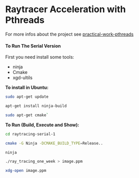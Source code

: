 # Raytracer Acceleration with Pthreads

For more infos about the project see [practical-work-pthreads](./practical-work-pthreads.pdf)

#### To Run The Serial Version

First you need install some tools:

-   ninja
-   Cmake    
-   xgd-ultils

**To install in Ubuntu:**

``` bash
sudo apt-get update
```

``` bash
apt-get install ninja-build
```

``` bash
sudo apt-get cmake`
```

**To Run (Build, Execute and Show):**

``` bash
cd raytracing-serial-1
```

``` bash
cmake -G Ninja -DCMAKE_BUILD_TYPE=Release..
```

``` bash
ninja
```

``` bash
./ray_tracing_one_week > image.ppm
```

``` bash
xdg-open image.ppm
```